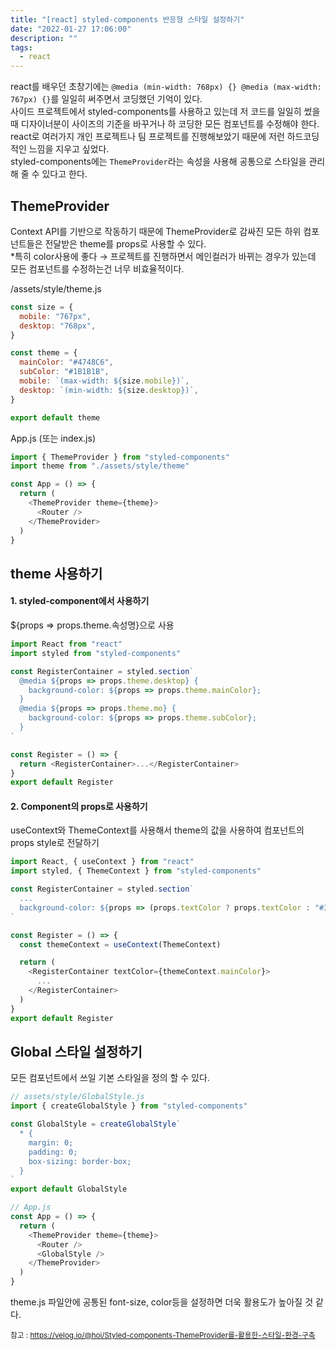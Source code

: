 ```yaml
---
title: "[react] styled-components 반응형 스타일 설정하기"
date: "2022-01-27 17:06:00"
description: ""
tags:
  - react
---
```


react를 배우던 초창기에는 `@media (min-width: 768px) {} @media (max-width: 767px) {}`를 일일히 써주면서 코딩했던 기억이 있다. <br>
사이드 프로젝트에서 styled-components를 사용하고 있는데 저 코드를 일일히 썼을 때 디자이너분이 사이즈의 기준을 바꾸거나 하 코딩한 모든 컴포넌트를 수정해야 한다. <br>
react로 여러가지 개인 프로젝트나 팀 프로젝트를 진행해보았기 때문에 저런 하드코딩적인 느낌을 지우고 싶었다. <br>
styled-components에는 `ThemeProvider`라는 속성을 사용해 공통으로 스타일을 관리해 줄 수 있다고 한다.

## ThemeProvider

Context API를 기반으로 작동하기 때문에 ThemeProvider로 감싸진 모든 하위 컴포넌트들은 전달받은 theme를 props로 사용할 수 있다.<br> \*특히 color사용에 좋다 → 프로젝트를 진행하면서 메인컬러가 바뀌는 경우가 있는데 모든 컴포넌트를 수정하는건 너무 비효율적이다.

\/assets/style/theme.js

```js
const size = {
  mobile: "767px",
  desktop: "768px",
}

const theme = {
  mainColor: "#4748C6",
  subColor: "#1B1B1B",
  mobile: `(max-width: ${size.mobile})`,
  desktop: `(min-width: ${size.desktop})`,
}

export default theme
```

App.js (또는 index.js)

```js
import { ThemeProvider } from "styled-components"
import theme from "./assets/style/theme"

const App = () => {
  return (
    <ThemeProvider theme={theme}>
      <Router />
    </ThemeProvider>
  )
}
```

## theme 사용하기

#### 1. styled-component에서 사용하기

\${props => props.theme.속성명}으로 사용

```js
import React from "react"
import styled from "styled-components"

const RegisterContainer = styled.section`
  @media ${props => props.theme.desktop} {
    background-color: ${props => props.theme.mainColor};
  }
  @media ${props => props.theme.mo} {
    background-color: ${props => props.theme.subColor};
  }
`

const Register = () => {
  return <RegisterContainer>...</RegisterContainer>
}
export default Register
```

#### 2. Component의 props로 사용하기

useContext와 ThemeContext를 사용해서 theme의 값을 사용하여 컴포넌트의 props style로 전달하기

```js
import React, { useContext } from "react"
import styled, { ThemeContext } from "styled-components"

const RegisterContainer = styled.section`
  ...
  background-color: ${props => (props.textColor ? props.textColor : "#323232")};
`

const Register = () => {
  const themeContext = useContext(ThemeContext)

  return (
    <RegisterContainer textColor={themeContext.mainColor}>
      ...
    </RegisterContainer>
  )
}
export default Register
```

## Global 스타일 설정하기

모든 컴포넌트에서 쓰일 기본 스타일을 정의 할 수 있다.

```js
// assets/style/GlobalStyle.js
import { createGlobalStyle } from "styled-components"

const GlobalStyle = createGlobalStyle`
  * {
    margin: 0;
    padding: 0;  
    box-sizing: border-box;
  }
`
export default GlobalStyle

// App.js
const App = () => {
  return (
    <ThemeProvider theme={theme}>
      <Router />
      <GlobalStyle />
    </ThemeProvider>
  )
}
```

theme.js 파일안에 공통된 font-size, color등을 설정하면 더욱 활용도가 높아질 것 같다.

<small class="from add">참고 : <a href="https://velog.io/@hoi/Styled-components-ThemeProvider를-활용한-스타일-환경-구축" target="_blank">https://velog.io/@hoi/Styled-components-ThemeProvider를-활용한-스타일-환경-구축</a>
</small>
